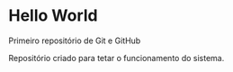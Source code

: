 # Hello World
 Primeiro repositório de Git e GitHub

 Repositório criado para tetar o funcionamento do sistema.
